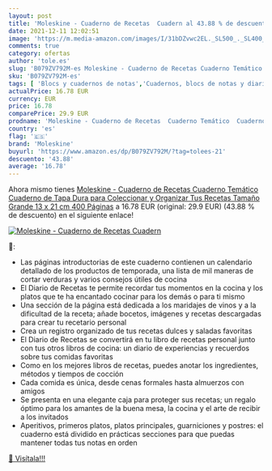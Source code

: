 ```yaml
---
layout: post
title: 'Moleskine - Cuaderno de Recetas  Cuadern al 43.88 % de descuento'
date: 2021-12-11 12:02:51
image: 'https://m.media-amazon.com/images/I/31bDZvwc2EL._SL500_._SL400_.jpg'
comments: true
category: ofertas
author: 'tole.es'
slug: 'B079ZV792M-es Moleskine - Cuaderno de Recetas Cuaderno Temático Cuaderno...'
sku: 'B079ZV792M-es'
tags: [ 'Blocs y cuadernos de notas','Cuadernos, blocs de notas y diarios','Oficina y papelería','Productos de papel para oficina','moleskine', ]
actualPrice: 16.78 EUR
currency: EUR
price: 16.78
comparePrice: 29.9 EUR
prodname: 'Moleskine - Cuaderno de Recetas  Cuaderno Temático  Cuaderno de Tapa Dura para Coleccionar y Organizar Tus Recetas  Tamaño Grande 13 x 21 cm  400 Páginas'
country: 'es'
flag: '🇪🇸'
brand: 'Moleskine'
buyurl: 'https://www.amazon.es/dp/B079ZV792M/?tag=tolees-21'
descuento: '43.88'
average: '16.78'
---
```


Ahora mismo tienes [Moleskine - Cuaderno de Recetas  Cuaderno Temático  Cuaderno de Tapa Dura para Coleccionar y Organizar Tus Recetas  Tamaño Grande 13 x 21 cm  400 Páginas](https://www.amazon.es/dp/B079ZV792M/?tag=tolees-21) a 16.78 EUR (original: 29.9 EUR) (43.88 %  de descuento) en el siguiente enlace!

[![Moleskine - Cuaderno de Recetas  Cuadern](https://m.media-amazon.com/images/I/31bDZvwc2EL._SL500_._SL400_.jpg)](https://www.amazon.es/dp/B079ZV792M/?tag=tolees-21)

🔎:

- Las páginas introductorias de este cuaderno contienen un calendario detallado de los productos de temporada, una lista de mil maneras de cortar verduras y varios consejos útiles de cocina
- El Diario de Recetas te permite recordar tus momentos en la cocina y los platos que te ha encantado cocinar para los demás o para ti mismo
- Una sección de la página está dedicada a los maridajes de vinos y a la dificultad de la receta; añade bocetos, imágenes y recetas descargadas para crear tu recetario personal
- Crea un registro organizado de tus recetas dulces y saladas favoritas
- El Diario de Recetas se convertirá en tu libro de recetas personal junto con tus otros libros de cocina: un diario de experiencias y recuerdos sobre tus comidas favoritas
- Como en los mejores libros de recetas, puedes anotar los ingredientes, métodos y tiempos de cocción
- Cada comida es única, desde cenas formales hasta almuerzos con amigos
- Se presenta en una elegante caja para proteger sus recetas; un regalo óptimo para los amantes de la buena mesa, la cocina y el arte de recibir a los invitados
- Aperitivos, primeros platos, platos principales, guarniciones y postres: el cuaderno está dividido en prácticas secciones para que puedas mantener todas tus notas en orden

[🛒 Visítala!!!](https://www.amazon.es/dp/B079ZV792M/?tag=tolees-21)
